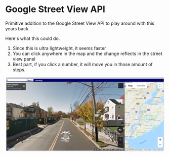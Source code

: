 # Google Street View API

Primitive addition to the Google Street View API to play around with this years back.

Here's what this could do.

1. Since this is ultra lightweight, it seems faster
2. You can click anywhere in the map and the change reflects in the street view panel
3. Best part, if you click a number, it will move you in those amount of steps.

![](images/street_view.jpg)